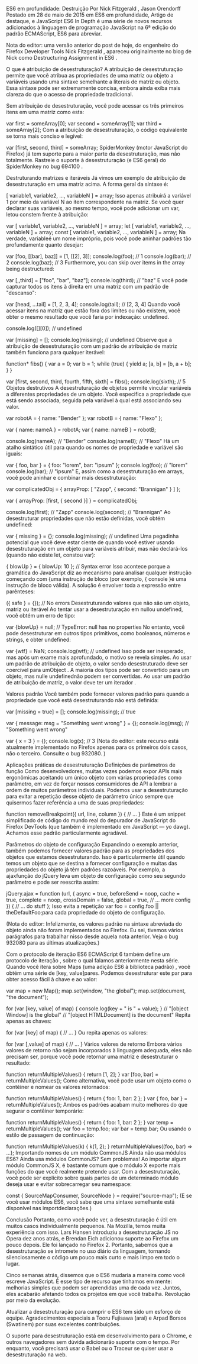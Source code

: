 ES6 em profundidade: Destruição
Por Nick Fitzgerald , Jason Orendorff
Postado em 28 de maio de 2015 em ES6 em profundidade, Artigo de destaque, e JavaScript 
ES6 In Depth é uma série de novos recursos adicionados à linguagem de programação JavaScript na 6ª edição do padrão ECMAScript, ES6 para abreviar.

Nota do editor: uma versão anterior do post de hoje, do engenheiro do Firefox Developer Tools Nick Fitzgerald , apareceu originalmente no blog de Nick como Destructuring Assignment in ES6 .

O que é atribuição de desestruturação?
A atribuição de desestruturação permite que você atribua as propriedades de uma matriz ou objeto a variáveis ​​usando uma sintaxe semelhante a literais de matriz ou objeto. Essa sintaxe pode ser extremamente concisa, embora ainda exiba mais clareza do que o acesso de propriedade tradicional.

Sem atribuição de desestruturação, você pode acessar os três primeiros itens em uma matriz como esta:

var first = someArray[0];
var second = someArray[1];
var third = someArray[2];
Com a atribuição de desestruturação, o código equivalente se torna mais conciso e legível:

var [first, second, third] = someArray;
SpiderMonkey (motor JavaScript do Firefox) já tem suporte para a maior parte da desestruturação, mas não totalmente. Rastreie o suporte à desestruturação (e ES6 geral) do SpiderMonkey no bug 694100 .

Destruturando matrizes e iteráveis
Já vimos um exemplo de atribuição de desestruturação em uma matriz acima. A forma geral da sintaxe é:

[ variable1, variable2, ..., variableN ] = array;
Isso apenas atribuirá a variável 1 por meio da variável N ao item correspondente na matriz. Se você quer declarar suas variáveis, ao mesmo tempo, você pode adicionar um var, letou constem frente à atribuição:

var [ variable1, variable2, ..., variableN ] = array;
let [ variable1, variable2, ..., variableN ] = array;
const [ variable1, variable2, ..., variableN ] = array;
Na verdade, variableé um nome impróprio, pois você pode aninhar padrões tão profundamente quanto desejar:

var [foo, [[bar], baz]] = [1, [[2], 3]];
console.log(foo);
// 1
console.log(bar);
// 2
console.log(baz);
// 3
Furthermore, you can skip over items in the array being destructured:

var [,,third] = ["foo", "bar", "baz"];
console.log(third);
// "baz"
E você pode capturar todos os itens à direita em uma matriz com um padrão de "descanso":

var [head, ...tail] = [1, 2, 3, 4];
console.log(tail);
// [2, 3, 4]
Quando você acessar itens na matriz que estão fora dos limites ou não existem, você obter o mesmo resultado que você faria por indexação: undefined.

console.log([][0]);
// undefined

var [missing] = [];
console.log(missing);
// undefined
Observe que a atribuição de desestruturação com um padrão de atribuição de matriz também funciona para qualquer iterável:

function* fibs() {
  var a = 0;
  var b = 1;
  while (true) {
    yield a;
    [a, b] = [b, a + b];
  }
}

var [first, second, third, fourth, fifth, sixth] = fibs();
console.log(sixth);
// 5
Objetos destrutivos
A desestruturação de objetos permite vincular variáveis ​​a diferentes propriedades de um objeto. Você especifica a propriedade que está sendo associada, seguida pela variável à qual está associando seu valor.

var robotA = { name: "Bender" };
var robotB = { name: "Flexo" };

var { name: nameA } = robotA;
var { name: nameB } = robotB;

console.log(nameA);
// "Bender"
console.log(nameB);
// "Flexo"
Há um atalho sintático útil para quando os nomes de propriedade e variável são iguais:

var { foo, bar } = { foo: "lorem", bar: "ipsum" };
console.log(foo);
// "lorem"
console.log(bar);
// "ipsum"
E, assim como a desestruturação em arrays, você pode aninhar e combinar mais desestruturação:

var complicatedObj = {
  arrayProp: [
    "Zapp",
    { second: "Brannigan" }
  ]
};

var { arrayProp: [first, { second }] } = complicatedObj;

console.log(first);
// "Zapp"
console.log(second);
// "Brannigan"
Ao desestruturar propriedades que não estão definidas, você obtém undefined:

var { missing } = {};
console.log(missing);
// undefined
Uma pegadinha potencial que você deve estar ciente de quando você estiver usando desestruturação em um objeto para variáveis atribuir, mas não declará-los (quando não existe let, constou var):

{ blowUp } = { blowUp: 10 };
// Syntax error
Isso acontece porque a gramática do JavaScript diz ao mecanismo para analisar qualquer instrução começando com {uma instrução de bloco (por exemplo, { console }é uma instrução de bloco válida). A solução é envolver toda a expressão entre parênteses:

({ safe } = {});
// No errors
Desestruturando valores que não são um objeto, matriz ou iterável
Ao tentar usar a desestruturação em nullou undefined, você obtém um erro de tipo:

var {blowUp} = null;
// TypeError: null has no properties
No entanto, você pode desestruturar em outros tipos primitivos, como booleanos, números e strings, e obter undefined:

var {wtf} = NaN;
console.log(wtf);
// undefined
Isso pode ser inesperado, mas após um exame mais aprofundado, o motivo se revela simples. Ao usar um padrão de atribuição de objeto, o valor sendo desestruturado deve ser coercível para umObject . A maioria dos tipos pode ser convertido para um objeto, mas nulle undefinednão podem ser convertidas. Ao usar um padrão de atribuição de matriz, o valor deve ter um iterador .

Valores padrão
Você também pode fornecer valores padrão para quando a propriedade que você está desestruturando não está definida:

var [missing = true] = [];
console.log(missing);
// true

var { message: msg = "Something went wrong" } = {};
console.log(msg);
// "Something went wrong"

var { x = 3 } = {};
console.log(x);
// 3
(Nota do editor: este recurso está atualmente implementado no Firefox apenas para os primeiros dois casos, não o terceiro. Consulte o bug 932080. )

Aplicações práticas de desestruturação
Definições de parâmetros de função
Como desenvolvedores, muitas vezes podemos expor APIs mais ergonômicas aceitando um único objeto com várias propriedades como parâmetro, em vez de forçar nossos consumidores de API a lembrar a ordem de muitos parâmetros individuais. Podemos usar a desestruturação para evitar a repetição desse objeto de parâmetro único sempre que quisermos fazer referência a uma de suas propriedades:

function removeBreakpoint({ url, line, column }) {
  // ...
}
Este é um snippet simplificado de código do mundo real do depurador de JavaScript do Firefox DevTools (que também é implementado em JavaScript — yo dawg). Achamos esse padrão particularmente agradável.

Parâmetros do objeto de configuração
Expandindo o exemplo anterior, também podemos fornecer valores padrão para as propriedades dos objetos que estamos desestruturando. Isso é particularmente útil quando temos um objeto que se destina a fornecer configuração e muitas das propriedades do objeto já têm padrões razoáveis. Por exemplo, a ajaxfunção do jQuery leva um objeto de configuração como seu segundo parâmetro e pode ser reescrita assim:

jQuery.ajax = function (url, {
  async = true,
  beforeSend = noop,
  cache = true,
  complete = noop,
  crossDomain = false,
  global = true,
  // ... more config
}) {
  // ... do stuff
};
Isso evita a repetição var foo = config.foo || theDefaultFoo;para cada propriedade do objeto de configuração.

(Nota do editor: Infelizmente, os valores padrão na sintaxe abreviada do objeto ainda não foram implementados no Firefox. Eu sei, tivemos vários parágrafos para trabalhar nisso desde aquela nota anterior. Veja o bug 932080 para as últimas atualizações.)

Com o protocolo de iteração ES6
ECMAScript 6 também define um protocolo de iteração , sobre o qual falamos anteriormente nesta série. Quando você itera sobre Maps (uma adição ES6 à biblioteca padrão) , você obtém uma série de [key, value]pares. Podemos desestruturar este par para obter acesso fácil à chave e ao valor:

var map = new Map();
map.set(window, "the global");
map.set(document, "the document");

for (var [key, value] of map) {
  console.log(key + " is " + value);
}
// "[object Window] is the global"
// "[object HTMLDocument] is the document"
Repita apenas as chaves:

for (var [key] of map) {
  // ...
}
Ou repita apenas os valores:

for (var [,value] of map) {
  // ...
}
Vários valores de retorno
Embora vários valores de retorno não sejam incorporados à linguagem adequada, eles não precisam ser, porque você pode retornar uma matriz e desestruturar o resultado:

function returnMultipleValues() {
  return [1, 2];
}
var [foo, bar] = returnMultipleValues();
Como alternativa, você pode usar um objeto como o contêiner e nomear os valores retornados:

function returnMultipleValues() {
  return {
    foo: 1,
    bar: 2
  };
}
var { foo, bar } = returnMultipleValues();
Ambos os padrões acabam muito melhores do que segurar o contêiner temporário:

function returnMultipleValues() {
  return {
    foo: 1,
    bar: 2
  };
}
var temp = returnMultipleValues();
var foo = temp.foo;
var bar = temp.bar;
Ou usando o estilo de passagem de continuação:

function returnMultipleValues(k) {
  k(1, 2);
}
returnMultipleValues((foo, bar) => ...);
Importando nomes de um módulo CommonJS
Ainda não usa módulos ES6? Ainda usa módulos CommonJS? Sem problemas! Ao importar algum módulo CommonJS X, é bastante comum que o módulo X exporte mais funções do que você realmente pretende usar. Com a desestruturação, você pode ser explícito sobre quais partes de um determinado módulo deseja usar e evitar sobrecarregar seu namespace:

const { SourceMapConsumer, SourceNode } = require("source-map");
(E se você usar módulos ES6, você sabe que uma sintaxe semelhante está disponível nas importdeclarações.)

Conclusão
Portanto, como você pode ver, a desestruturação é útil em muitos casos individualmente pequenos. Na Mozilla, temos muita experiência com isso. Lars Hansen introduziu a desestruturação JS no Opera dez anos atrás, e Brendan Eich adicionou suporte ao Firefox um pouco depois. Ele foi lançado no Firefox 2. Portanto, sabemos que a desestruturação se intromete no uso diário da linguagem, tornando silenciosamente o código um pouco mais curto e mais limpo em todo o lugar.

Cinco semanas atrás, dissemos que o ES6 mudaria a maneira como você escreve JavaScript. É esse tipo de recurso que tínhamos em mente: melhorias simples que podem ser aprendidas uma de cada vez. Juntos, eles acabarão afetando todos os projetos em que você trabalha. Revolução por meio da evolução.

Atualizar a desestruturação para cumprir o ES6 tem sido um esforço de equipe. Agradecimentos especiais a Tooru Fujisawa (arai) e Arpad Borsos (Swatinem) por suas excelentes contribuições.

O suporte para desestruturação está em desenvolvimento para o Chrome, e outros navegadores sem dúvida adicionarão suporte com o tempo. Por enquanto, você precisará usar o Babel ou o Traceur se quiser usar a desestruturação na web.